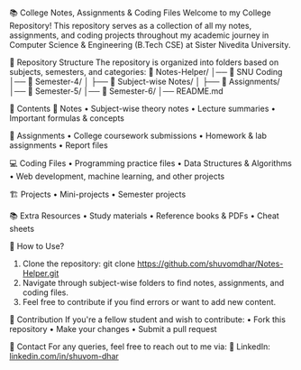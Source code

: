  📚 College Notes, Assignments & Coding Files
Welcome to my College Repository! This repository serves as a collection of all my notes, assignments, and coding projects throughout my academic journey in Computer Science & Engineering (B.Tech CSE) at Sister Nivedita University.

📂 Repository Structure
The repository is organized into folders based on subjects, semesters, and categories:
📁 Notes-Helper/
│── 📁 SNU Coding
│── 📂 Semester-4/
│    ├── 📂 Subject-wise Notes/
│         ├── 📂 Assignments/
│── 📂 Semester-5/
│── 📂 Semester-6/
│── README.md

📜 Contents
📝 Notes
• Subject-wise theory notes
• Lecture summaries
• Important formulas & concepts

📑 Assignments
• College coursework submissions
• Homework & lab assignments
• Report files

💻 Coding Files
• Programming practice files
• Data Structures & Algorithms
• Web development, machine learning, and other projects

🏗️ Projects
• Mini-projects
• Semester projects

📚 Extra Resources
• Study materials
• Reference books & PDFs
• Cheat sheets

🚀 How to Use?
1. Clone the repository:
   git clone https://github.com/shuvomdhar/Notes-Helper.git
2. Navigate through subject-wise folders to find notes, assignments, and coding files.
3. Feel free to contribute if you find errors or want to add new content.

📌 Contribution
If you're a fellow student and wish to contribute:
• Fork this repository
• Make your changes
• Submit a pull request

📧 Contact
For any queries, feel free to reach out to me via:
🔗 LinkedIn: [linkedin.com/in/shuvom-dhar](linkedin.com/in/shuvom-dhar)
